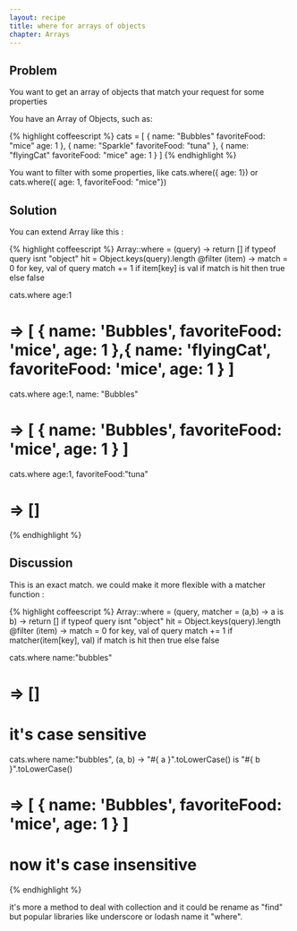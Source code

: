 ```yaml
---
layout: recipe
title: where for arrays of objects
chapter: Arrays
---
```

## Problem

You want to get an array of objects that match your request for some properties

You have an Array of Objects, such as:

{% highlight coffeescript %}
cats = [
  {
    name: "Bubbles"
    favoriteFood: "mice"
    age: 1
  },
  {
    name: "Sparkle"
    favoriteFood: "tuna"
  },
  {
    name: "flyingCat"
    favoriteFood: "mice"
    age: 1
  }
]
{% endhighlight %}

You want to filter with some properties, like cats.where({ age: 1}) or cats.where({ age: 1, favoriteFood: "mice"})

## Solution

You can extend Array like this : 

{% highlight coffeescript %}
Array::where = (query) ->
    return [] if typeof query isnt "object"
    hit = Object.keys(query).length
    @filter (item) ->
        match = 0
        for key, val of query
            match += 1 if item[key] is val
        if match is hit then true else false

cats.where age:1
# => [ { name: 'Bubbles', favoriteFood: 'mice', age: 1 },{ name: 'flyingCat', favoriteFood: 'mice', age: 1 } ]

cats.where age:1, name: "Bubbles"
# => [ { name: 'Bubbles', favoriteFood: 'mice', age: 1 } ]

cats.where age:1, favoriteFood:"tuna"
# => []
{% endhighlight %}

## Discussion

This is an exact match. we could make it more flexible with a matcher function :

{% highlight coffeescript %}
Array::where = (query, matcher = (a,b) -> a is b) ->
    return [] if typeof query isnt "object"
    hit = Object.keys(query).length
    @filter (item) ->
        match = 0
        for key, val of query
            match += 1 if matcher(item[key], val)
        if match is hit then true else false

cats.where name:"bubbles"
# => []
# it's case sensitive

cats.where name:"bubbles", (a, b) -> "#{ a }".toLowerCase() is "#{ b }".toLowerCase()
# => [ { name: 'Bubbles', favoriteFood: 'mice', age: 1 } ]
# now it's case insensitive
{% endhighlight %}

it's more a method to deal with collection and it could be rename as "find" but popular libraries like underscore or lodash name it "where". 
